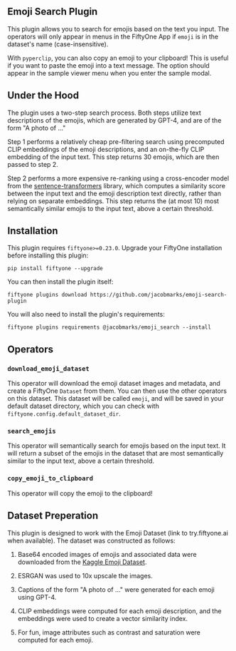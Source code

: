 ## Emoji Search Plugin

This plugin allows you to search for emojis based on the text you input. The
operators will only appear in menus in the FiftyOne App if `emoji` is in the
dataset's name (case-insensitive).

With `pyperclip`, you can also copy an emoji to your clipboard! This is useful
if you want to paste the emoji into a text message. The option should appear in
the sample viewer menu when you enter the sample modal.

## Under the Hood

The plugin uses a two-step search process. Both steps utilize text descriptions
of the emojis, which are generated by GPT-4, and are of the form "A photo of ..."

Step 1 performs a relatively cheap pre-filtering search using precomputed CLIP
embeddings of the emoji descriptions, and an on-the-fly CLIP embedding of the
input text. This step returns 30 emojis, which are then passed to step 2.

Step 2 performs a more expensive re-ranking using a cross-encoder model from
the [sentence-transformers](https://www.sbert.net/) library, which computes
a similarity score between the input text and the emoji description text
directly, rather than relying on separate embeddings. This step returns the
(at most 10) most semantically similar emojis to the input text, above a certain
threshold.

## Installation

This plugin requires `fiftyone>=0.23.0`. Upgrade your FiftyOne installation
before installing this plugin:

```shell
pip install fiftyone --upgrade
```

You can then install the plugin itself:

```shell
fiftyone plugins download https://github.com/jacobmarks/emoji-search-plugin
```

You will also need to install the plugin's requirements:

```shell
fiftyone plugins requirements @jacobmarks/emoji_search --install
```

## Operators

### `download_emoji_dataset`

This operator will download the emoji dataset images and metadata, and create a
FiftyOne `Dataset` from them. You can then use the other operators on this dataset.
This dataset will be called `emoji`, and will be saved in your default dataset directory,
which you can check with `fiftyone.config.default_dataset_dir`.

### `search_emojis`

This operator will semantically search for emojis based on the input text. It
will return a subset of the emojis in the dataset that are most semantically
similar to the input text, above a certain threshold.

### `copy_emoji_to_clipboard`

This operator will copy the emoji to the clipboard!

## Dataset Preperation

This plugin is designed to work with the Emoji Dataset (link to try.fiftyone.ai when available).
The dataset was constructed as follows:

1. Base64 encoded images of emojis and associated data were downloaded from the
   [Kaggle Emoji Dataset](https://www.kaggle.com/datasets/subinium/emojiimage-dataset).

2. ESRGAN was used to 10x upscale the images.

3. Captions of the form "A photo of ..." were generated for each emoji using GPT-4.

4. CLIP embeddings were computed for each emoji description, and the embeddings were
   used to create a vector similarity index.

5. For fun, image attributes such as contrast and saturation were computed for each emoji.
